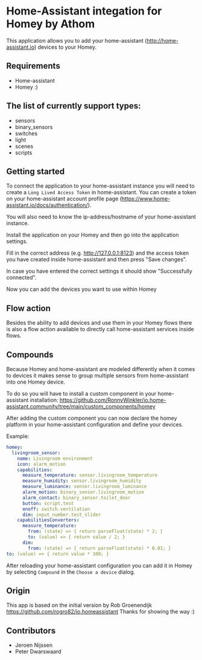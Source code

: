 # Home-Assistant integation for Homey by Athom

This application allows you to add your home-assistant (http://home-assistant.io) devices to your Homey.

## Requirements
- Home-assistant
- Homey :)

## The list of currently support types:
- sensors
- binary_sensors
- switches
- light
- scenes
- scripts

## Getting started
To connect the application to your home-assistant instance you will need to create a `Long Lived Access Token` in home-assistant. You can create a token on your home-assistant account profile page (https://www.home-assistant.io/docs/authentication/).

You will also need to know the ip-address/hostname of your home-assistant instance.

Install the application on your Homey and then go into the application settings.

Fill in the correct address (e.g. http://127.0.0.1:8123) and the access token you have created inside home-assistant and then press "Save changes".

In case you have entered the correct settings it should show "Successfully connected".

Now you can add the devices you want to use within Homey

## Flow action
Besides the ability to add devices and use them in your Homey flows there is also a flow action available to directly call home-assistant services inside flows.

## Compounds
Because Homey and home-assistant are modeled differently when it comes to devices it makes sense to group multiple sensors from home-assistant into one Homey device.

To do so you will have to install a custom component in your home-assistant installation:
https://github.com/RonnyWinkler/io.home-assistant.community/tree/main/custom_components/homey

After adding the custom component you can now declare the homey platform in your home-assistant configuration and define your devices.

Example:
```yaml
homey:
  livingroom_sensor:
    name: Livingroom environment
    icon: alarm_motion
    capabilities:
      measure_temperature: sensor.livingroom_temperature
      measure_humidity: sensor.livingroom_humidity
      measure_luminance: sensor.livingroom_luminance
      alarm_motion: binary_sensor.livingroom_motion
      alarm_contact: binary_sensor.toilet_door
      button: script.test
      onoff: switch.ventilation
      dim: input_number.test_slider
    capabilitiesConverters:
      measure_temperature: 
        from: (state) => { return parseFloat(state) * 2; }
        to: (value) => { return value / 2; }
      dim: 
        from: (state) => { return parseFloat(state) * 0.01; }
to: (value) => { return value * 100; }
```

After reloading your home-assistant configuration you can add it in Homey by selecting `Compound` in the `Choose a device` dialog.

## Origin
This app is based on the initial version by Rob Groenendijk
https://github.com/rogro82/io.homeassistant
Thanks for showing the way :)

## Contributors
- Jeroen Nijssen
- Peter Dwarswaard